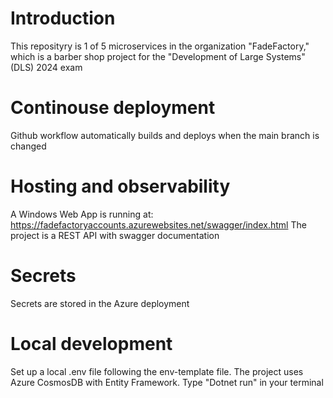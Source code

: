 # Introduction

This reposityry is 1 of 5 microservices in the organization "FadeFactory," which is a barber shop project for the "Development of Large Systems" (DLS) 2024 exam

# Continouse deployment

Github workflow automatically builds and deploys when the main branch is changed

# Hosting and observability

A Windows Web App is running at: https://fadefactoryaccounts.azurewebsites.net/swagger/index.html
The project is a REST API with swagger documentation

# Secrets

Secrets are stored in the Azure deployment

# Local development

Set up a local .env file following the env-template file. The project uses Azure CosmosDB with Entity Framework.
Type "Dotnet run" in your terminal
